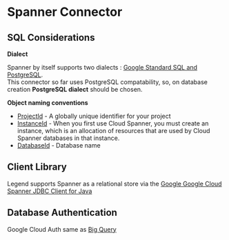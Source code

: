 # Spanner Connector

## SQL Considerations
__Dialect__

Spanner by itself supports two dialects : [Google Standard SQL and PostgreSQL](https://cloud.google.com/spanner/docs/postgresql-interface#choose).
<br>This connector so far uses PostgreSQL compatability, so, on database creation **PostgreSQL dialect** should be chosen. 
<br>

__Object naming conventions__

* [ProjectId](https://cloud.google.com/resource-manager/docs/creating-managing-projects#before_you_begin) - A globally unique identifier for your project
* [InstanceId]((https://cloud.google.com/spanner/docs/create-query-database-console#create-instance)) - When you first use Cloud Spanner, you must create an instance, which is an allocation of resources that are used by Cloud Spanner databases in that instance.
* [DatabaseId](https://cloud.google.com/spanner/docs/create-query-database-console#create-database) - Database name

## Client Library
Legend supports Spanner as a relational store via the [Google Google Cloud Spanner JDBC  Client for Java](https://cloud.google.com/spanner/docs/use-oss-jdbc)

## Database Authentication

Google Cloud Auth same as [Big Query](../bigquery/bigquery-connector.md#database-authentication)

